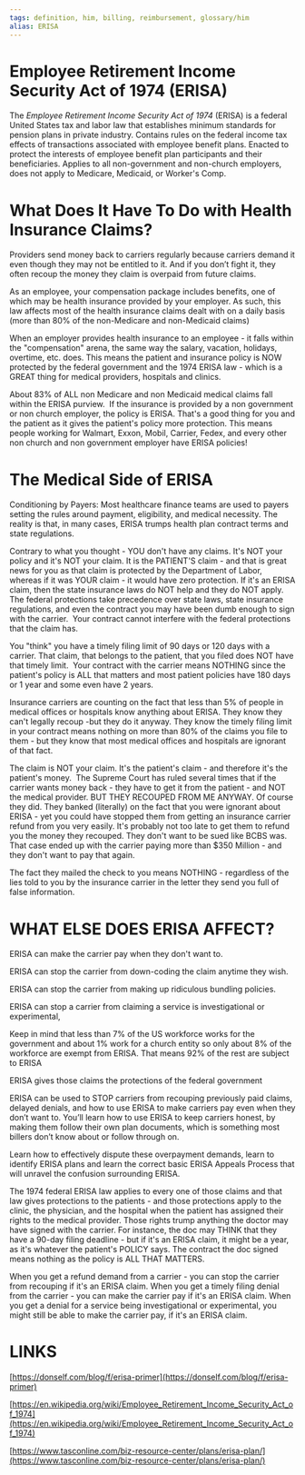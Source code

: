```yaml
---
tags: definition, him, billing, reimbursement, glossary/him
alias: ERISA
---
```

# Employee Retirement Income Security Act of 1974 (ERISA)
The *Employee Retirement Income Security Act of 1974* (ERISA) is a federal United States tax and labor law that establishes minimum standards for pension plans in private industry. Contains rules on the federal income tax effects of transactions associated with employee benefit plans. Enacted to protect the interests of employee benefit plan participants and their beneficiaries. Applies to all non-government and non-church employers, does not apply to Medicare, Medicaid, or Worker's Comp.

# What Does It Have To Do with Health Insurance Claims?

Providers send money back to carriers regularly because carriers demand it even though they may not be entitled to it. And if you don’t fight it, they often recoup the money they claim is overpaid from future claims.

As an employee, your compensation package includes benefits, one of which may be health insurance provided by your employer. As such, this law affects most of the health insurance claims dealt with on a daily basis (more than 80% of the non-Medicare and non-Medicaid claims)

When an employer provides health insurance to an employee - it falls within the "compensation" arena, the same way the salary, vacation, holidays, overtime, etc. does. This means the patient and insurance policy is NOW protected by the federal government and the 1974 ERISA law - which is a GREAT thing for medical providers, hospitals and clinics.

About 83% of ALL non Medicare and non Medicaid medical claims fall within the ERISA purview.  If the insurance is provided by a non government or non church employer, the policy is ERISA. That's a good thing for you and the patient as it gives the patient's policy more protection. This means people working for Walmart, Exxon, Mobil, Carrier, Fedex, and every other non church and non government employer have ERISA policies!

# The Medical Side of ERISA

Conditioning by Payers: Most healthcare finance teams are used to payers setting the rules around payment, eligibility, and medical necessity. The reality is that, in many cases, ERISA trumps health plan contract terms and state regulations.

Contrary to what you thought - YOU don't have any claims. It's NOT your policy and it's NOT your claim. It is the PATIENT'S claim - and that is great news for you as that claim is protected by the Department of Labor, whereas if it was YOUR claim - it would have zero protection. If it's an ERISA claim, then the state insurance laws do NOT help and they do NOT apply. The federal protections take precedence over state laws, state insurance regulations, and even the contract you may have been dumb enough to sign with the carrier.  Your contract cannot interfere with the federal protections that the claim has.

You "think" you have a timely filing limit of 90 days or 120 days with a carrier. That claim, that belongs to the patient, that you filed does NOT have that timely limit.  Your contract with the carrier means NOTHING since the patient's policy is ALL that matters and most patient policies have 180 days or 1 year and some even have 2 years.

Insurance carriers are counting on the fact that less than 5% of people in medical offices or hospitals know anything about ERISA. They know they can't legally recoup -but they do it anyway. They know the timely filing limit in your contract means nothing on more than 80% of the claims you file to them - but they know that most medical offices and hospitals are ignorant of that fact.

The claim is NOT your claim. It's the patient's claim - and therefore it's the patient's money.  The Supreme Court has ruled several times that if the carrier wants money back - they have to get it from the patient - and NOT the medical provider. BUT THEY RECOUPED FROM ME ANYWAY. Of course they did. They banked (literally) on the fact that you were ignorant about ERISA - yet you could have stopped them from getting an insurance carrier refund from you very easily. It's probably not too late to get them to refund you the money they recouped. They don't want to be sued like BCBS was. That case ended up with the carrier paying more than $350 Million - and they don't want to pay that again.

The fact they mailed the check to you means NOTHING - regardless of the lies told to you by the insurance carrier in the letter they send you full of false information.

# WHAT ELSE DOES ERISA AFFECT?

ERISA can make the carrier pay when they don't want to.

ERISA can stop the carrier from down-coding the claim anytime they wish.

ERISA can stop the carrier from making up ridiculous bundling policies.

ERISA can stop a carrier from claiming a service is investigational or experimental,

Keep in mind that less than 7% of the US workforce works for the government and about 1% work for a church entity so only about 8% of the workforce are exempt from ERISA. That means 92% of the rest are subject to ERISA

ERISA gives those claims the protections of the federal government

ERISA can be used to STOP carriers from recouping previously paid claims, delayed denials, and how to use ERISA to make carriers pay even when they don’t want to. You’ll learn how to use ERISA to keep carriers honest, by making them follow their own plan documents, which is something most billers don’t know about or follow through on.

Learn how to effectively dispute these overpayment demands, learn to identify ERISA plans and learn the correct basic ERISA Appeals Process that will unravel the confusion surrounding ERISA.

The 1974 federal ERISA law applies to every one of those claims and that law gives protections to the patients - and those protections apply to the clinic, the physician, and the hospital when the patient has assigned their rights to the medical provider. Those rights trump anything the doctor may have signed with the carrier. For instance, the doc may THINK that they have a 90-day filing deadline - but if it's an ERISA claim, it might be a year, as it's whatever the patient's POLICY says. The contract the doc signed means nothing as the policy is ALL THAT MATTERS.

When you get a refund demand from a carrier - you can stop the carrier from recouping if it's an ERISA claim. When you get a timely filing denial from the carrier - you can make the carrier pay if it's an ERISA claim. When you get a denial for a service being investigational or experimental, you might still be able to make the carrier pay, if it's an ERISA claim.

# LINKS

[https://donself.com/blog/f/erisa-primer](https://donself.com/blog/f/erisa-primer)

[https://en.wikipedia.org/wiki/Employee_Retirement_Income_Security_Act_of_1974](https://en.wikipedia.org/wiki/Employee_Retirement_Income_Security_Act_of_1974)

[https://www.tasconline.com/biz-resource-center/plans/erisa-plan/](https://www.tasconline.com/biz-resource-center/plans/erisa-plan/)